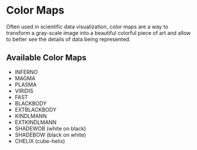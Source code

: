# Color Maps

Often used in scientific data visualization, color maps are a way to transform a gray-scale image into a beautiful colorful piece of art and allow to better see the details of data being represented. 

## Available Color Maps

- INFERNO
- MAGMA
- PLASMA
- VIRIDIS
- FAST
- BLACKBODY
- EXTBLACKBODY
- KINDLMANN
- EXTKINDLMANN
- SHADEWOB (white on black)
- SHADEBOW (black on white)
- CHELIX (cube-helix)